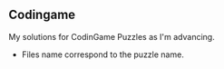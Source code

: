 ## Codingame

My solutions for CodinGame Puzzles as I'm advancing.

* Files name correspond to the puzzle name. 
